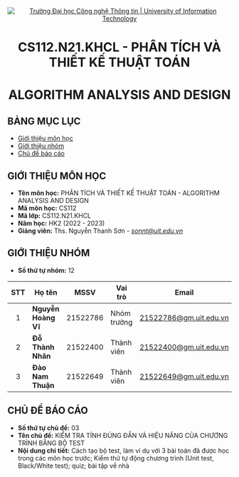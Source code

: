 <!-- Banner -->
<p align="center">
  <a href="https://www.uit.edu.vn/" title="Trường Đại học Công nghệ Thông tin" style="border: none;">
    <img src="https://i.imgur.com/WmMnSRt.png" alt="Trường Đại học Công nghệ Thông tin | University of Information Technology">
  </a>
</p>

<!-- Title -->
<h1 align="center"><b>CS112.N21.KHCL - PHÂN TÍCH VÀ THIẾT KẾ THUẬT TOÁN</b></h1>
<h1 align="center"><b>ALGORITHM ANALYSIS AND DESIGN</b></h1>

## BẢNG MỤC LỤC
* [Giới thiệu môn học](#giới-thiệu-môn-học)
* [Giới thiệu nhóm](#giới-thiệu-nhóm)
* [Chủ đề báo cáo](#chủ-đề-báo-cáo)

## GIỚI THIỆU MÔN HỌC
* **Tên môn học:** PHÂN TÍCH VÀ THIẾT KẾ THUẬT TOÁN - ALGORITHM ANALYSIS AND DESIGN
* **Mã môn học:** CS112
* **Mã lớp:** CS112.N21.KHCL
* **Năm học:** HK2 (2022 - 2023)
* **Giảng viên:** Ths. Nguyễn Thanh Sơn - *sonnt@uit.edu.vn*

## GIỚI THIỆU NHÓM
* **Số thứ tự nhóm:** 12

| STT   | Họ tên                 | MSSV       | Vai trò     | Email                  | 
| :---: | ---                    | ---        | ---         | ---                    | 
| 1     | <strong>  Nguyễn Hoàng Vĩ </strong>  | 21522786   | Nhóm trưởng | 21522786@gm.uit.edu.vn |            
| 2     |<strong> Đỗ Thành Nhân   | 21522400   | Thành viên  | 21522400@gm.uit.edu.vn | 
| 3     | <strong>Đào Nam Thuận         | 21522649   | Thành viên  | 21522649@gm.uit.edu.vn | 
 

## CHỦ ĐỀ BÁO CÁO
* **Số thứ tự chủ đề:** 03 
* **Tên chủ đề:**  KIỂM TRA TÍNH ĐÚNG ĐẮN VÀ HIỆU NĂNG CỦA CHƯƠNG TRÌNH BẰNG BỘ TEST
* **Nội dung chi tiết:** Cách tạo bộ test, làm ví dụ với 3 bài toán đã được học trong các môn học trước; Kiểm thử tự động chương trình (Unit test, Black/White test); quiz; bài tập về nhà
